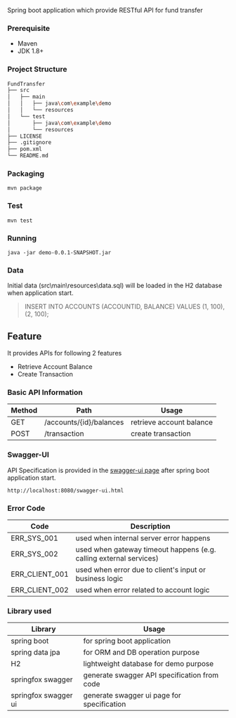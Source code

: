 Spring boot application which provide RESTful API for fund transfer

### Prerequisite
- Maven
- JDK 1.8+
### Project Structure
```bash
FundTransfer
├── src
│   ├── main
│   │   ├── java\com\example\demo
│   │   └── resources
│   └── test
│       ├── java\com\example\demo
│       └── resources
├── LICENSE
├── .gitignore
├── pom.xml
└── README.md
```
### Packaging
```
mvn package
```
### Test
```
mvn test
```
### Running
```
java -jar demo-0.0.1-SNAPSHOT.jar
```
### Data
Initial data (src\main\resources\data.sql) will be loaded in the H2 database when application start.
> INSERT INTO ACCOUNTS (ACCOUNTID, BALANCE) VALUES
> (1, 100),
> (2, 100);
## Feature
It provides APIs for following 2 features
- Retrieve Account Balance
- Create Transaction
### Basic API Information
| Method | Path | Usage |
| --- | --- | --- |
| GET | /accounts/{id}/balances | retrieve account balance |
| POST | /transaction | create transaction |
### Swagger-UI
API Specification is provided in the [swagger-ui page](http://localhost:8080/swagger-ui.html) after spring boot application start.
```
http://localhost:8080/swagger-ui.html
```
### Error Code
| Code | Description |
| --- | --- |
| ERR_SYS_001 | used when internal server error happens |
| ERR_SYS_002 | used when gateway timeout happens (e.g. calling external services) |
| ERR_CLIENT_001 | used when error due to client's input or business logic |
| ERR_CLIENT_002 | used when error related to account logic |
### Library used
| Library | Usage |
| --- | --- |
| spring boot | for spring boot application |
| spring data jpa | for ORM and DB operation purpose |
| H2 | lightweight database for demo purpose |
| springfox swagger | generate swagger API specification from code |
| springfox swagger ui | generate swagger ui page for specification |

